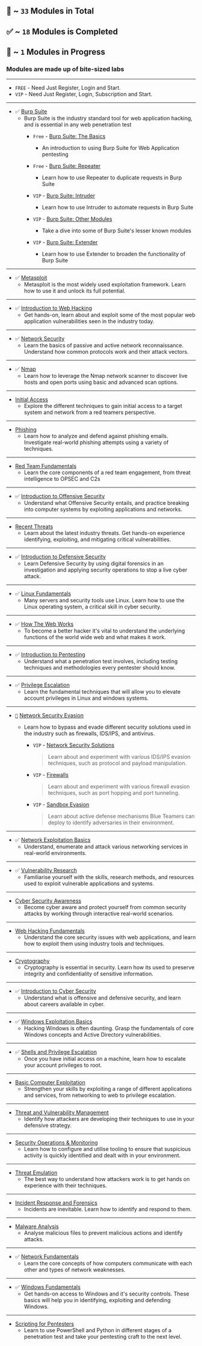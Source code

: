 ## 🔹 ~ `33` Modules in Total
## ✅ ~ `18` Modules is Completed
## 🔶 ~ `1` Modules in Progress 
### Modules are made up of bite-sized labs

---

- `FREE` - Need Just Register, Login and Start.
- `VIP` - Need Just Register, Login, Subscription and Start.

---

- ✅ [Burp Suite](https://tryhackme.com/module/learn-burp-suite)
  - Burp Suite is the industry standard tool for web application hacking, and is essential in any web penetration test
    - `Free` - [Burp Suite: The Basics]()
      - An introduction to using Burp Suite for Web Application pentesting

    - `Free` - [Burp Suite: Repeater]()
      - Learn how to use Repeater to duplicate requests in Burp Suite

    - `VIP` - [Burp Suite: Intruder]()
      - Learn how to use Intruder to automate requests in Burp Suite

    - `VIP` - [Burp Suite: Other Modules]()
      - Take a dive into some of Burp Suite's lesser known modules

    - `VIP` - [Burp Suite: Extender]()
      - Learn how to use Extender to broaden the functionality of Burp Suite


---

- ✅ [Metasploit](https://tryhackme.com/module/metasploit)
  - Metasploit is the most widely used exploitation framework. Learn how to use it and unlock its full potential.

---

- ✅ [Introduction to Web Hacking](https://tryhackme.com/module/intro-to-web-hacking)
  - Get hands-on, learn about and exploit some of the most popular web application vulnerabilities seen in the industry today.

---

- ✅ [Network Security](https://tryhackme.com/module/network-security)
  - Learn the basics of passive and active network reconnaissance. Understand how common protocols work and their attack vectors.

---

- ✅ [Nmap](https://tryhackme.com/module/nmap)
  - Learn how to leverage the Nmap network scanner to discover live hosts and open ports using basic and advanced scan options.

---

- [Initial Access](https://tryhackme.com/module/red-team-initial-access)
  - Explore the different techniques to gain initial access to a target system and network from a red teamers perspective.

---

- [Phishing](https://tryhackme.com/module/phishing)
  - Learn how to analyze and defend against phishing emails. Investigate real-world phishing attempts using a variety of techniques.

---

- [Red Team Fundamentals](https://tryhackme.com/module/red-team-fundamentals)
  - Learn the core components of a red team engagement, from threat intelligence to OPSEC and C2s

---

- ✅ [Introduction to Offensive Security](https://tryhackme.com/module/introduction-to-offensive-security)
  - Understand what Offensive Security entails, and practice breaking into computer systems by exploiting applications and networks.

---

- [Recent Threats](https://tryhackme.com/module/recent-threats)
  - Learn about the latest industry threats. Get hands-on experience identifying, exploiting, and mitigating critical vulnerabilities.

---

- ✅ [Introduction to Defensive Security](https://tryhackme.com/module/introduction-to-defensive-security)
  - Learn Defensive Security by using digital forensics in an investigation and applying security operations to stop a live cyber attack.

---

- ✅ [Linux Fundamentals](https://tryhackme.com/module/linux-fundamentals)
  - Many servers and security tools use Linux. Learn how to use the Linux operating system, a critical skill in cyber security.

---

- ✅ [How The Web Works](https://tryhackme.com/module/how-the-web-works)
  - To become a better hacker it's vital to understand the underlying functions of the world wide web and what makes it work.

---

- ✅ [Introduction to Pentesting](https://tryhackme.com/module/introduction-to-offensive-pentesting)
  - Understand what a penetration test involves, including testing techniques and methodologies every pentester should know.

---

- ✅ [Privilege Escalation](https://tryhackme.com/module/privilege-escalation)
  - Learn the fundamental techniques that will allow you to elevate account privileges in Linux and windows systems.

---

- [`🔶`](https://github.com/Anlominus/TryHackMe/tree/main/Modules/Network%20Security%20Evasion) [Network Security Evasion](https://tryhackme.com/module/network-security-evasion) 
  - Learn how to bypass and evade different security solutions used in the industry such as firewalls, IDS/IPS, and antivirus.

    - `VIP` - [Network Security Solutions](https://tryhackme.com/jr/redteamnetsec)
      > Learn about and experiment with various IDS/IPS evasion techniques, such as protocol and payload manipulation.

    - `VIP` - [Firewalls](https://tryhackme.com/jr/redteamfirewalls)
      > Learn about and experiment with various firewall evasion techniques, such as port hopping and port tunneling.

    - `VIP` - [Sandbox Evasion](https://tryhackme.com/jr/sandboxevasion)
      > Learn about active defense mechanisms Blue Teamers can deploy to identify adversaries in their environment.  
  

---

- ✅ [Network Exploitation Basics](https://tryhackme.com/module/intro-to-networking)
  - Understand, enumerate and attack various networking services in real-world environments.

---

- ✅ [Vulnerability Research](https://tryhackme.com/module/vulnerability-research)
  - Familiarise yourself with the skills, research methods, and resources used to exploit vulnerable applications and systems.

---

- [Cyber Security Awareness](https://tryhackme.com/module/cyber-security-awareness)
  - Become cyber aware and protect yourself from common security attacks by working through interactive real-world scenarios.

---

- [Web Hacking Fundamentals](https://tryhackme.com/module/web-hacking-1)
  - Understand the core security issues with web applications, and learn how to exploit them using industry tools and techniques.

---

- [Cryptography](https://tryhackme.com/module/cryptography)
  - Cryptography is essential in security. Learn how its used to preserve integrity and confidentiality of sensitive information.

---

- ✅ [Introduction to Cyber Security](https://tryhackme.com/module/introduction-to-cyber-security)
  - Understand what is offensive and defensive security, and learn about careers available in cyber.

---

- ✅ [Windows Exploitation Basics](https://tryhackme.com/module/hacking-windows-1)
  - Hacking Windows is often daunting. Grasp the fundamentals of core Windows concepts and Active Directory vulnerabilities.

---

- ✅ [Shells and Privilege Escalation](https://tryhackme.com/module/privilege-escalation-and-shells)
  - Once you have initial access on a machine, learn how to escalate your account privileges to root.

---

- [Basic Computer Exploitation](https://tryhackme.com/module/basic-computer-exploitation)
  - Strengthen your skills by exploiting a range of different applications and services, from networking to web to privilege escalation.

---

- [Threat and Vulnerability Management](https://tryhackme.com/module/threat-and-vulnerability-management)
  - Identify how attackers are developing their techniques to use in your defensive strategy.

---

- [Security Operations & Monitoring](https://tryhackme.com/module/security-operations-and-monitoring)
  - Learn how to configure and utilise tooling to ensure that suspicious activity is quickly identified and dealt with in your environment.

---

- [Threat Emulation](https://tryhackme.com/module/threat-emulation)
  - The best way to understand how attackers work is to get hands on experience with their techniques.

---

- [Incident Response and Forensics](https://tryhackme.com/module/incident-response-and-forensics)
  - Incidents are inevitable. Learn how to identify and respond to them.

---

- [Malware Analysis](https://tryhackme.com/module/malware-analysis)
  - Analyse malicious files to prevent malicious actions and identify attacks.

---

- ✅ [Network Fundamentals](https://tryhackme.com/module/network-fundamentals)
  - Learn the core concepts of how computers communicate with each other and types of network weaknesses.

---

- ✅ [Windows Fundamentals](https://tryhackme.com/module/windows-fundamentals)
  - Get hands-on access to Windows and it's security controls. These basics will help you in identifying, exploiting and defending Windows.

---

- [Scripting for Pentesters](https://tryhackme.com/module/scripting-for-pentesters)
  - Learn to use PowerShell and Python in different stages of a penetration test and take your pentesting craft to the next level.

